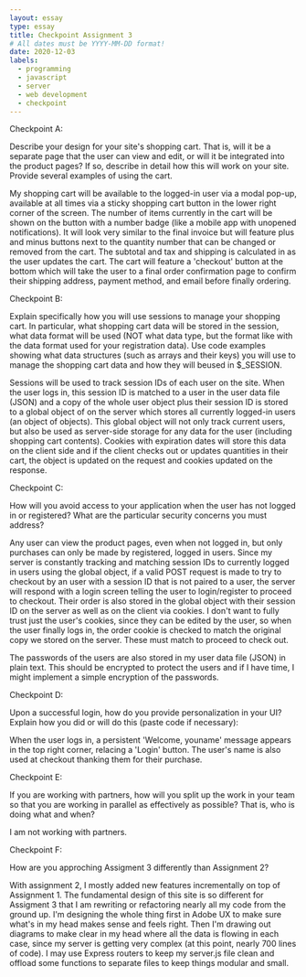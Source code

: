 ```yaml
---
layout: essay
type: essay
title: Checkpoint Assignment 3
# All dates must be YYYY-MM-DD format!
date: 2020-12-03
labels:
  - programming
  - javascript
  - server
  - web development
  - checkpoint
---
```



Checkpoint A:

Describe your design for your site's shopping cart. That is, will it be a separate page that the user can view and edit, or will it be integrated into the product pages? If so, describe in detail how this will work on your site. Provide several examples of using the cart.


 My shopping cart will be available to the logged-in user via a modal pop-up, available at all times via a sticky shopping cart button in the lower right corner of the screen. The number of items currently in the cart will be shown on the button with a number badge (like a mobile app with unopened notifications). It will look very similar to the final invoice but will feature plus and minus buttons next to the quantity number that can be changed or removed from the cart. The subtotal and tax and shipping is calculated in as the user updates the cart. The cart will feature a 'checkout' button at the bottom which will take the user to a final order confirmation page to confirm their shipping address, payment method, and email before finally ordering.
 

Checkpoint B:

Explain specifically how you will use sessions to manage your shopping cart. In particular, what shopping cart data will be stored in the session, what data format will be used (NOT what data type, but the format like with the data format used for your registration data). Use code examples showing what data structures (such as arrays and their keys) you will use to manage the shopping cart data and how they will beused in $_SESSION.


 Sessions will be used to track session IDs of each user on the site. When the user logs in, this session ID is matched to a user in the user data file (JSON) and a copy of the whole user object plus their session ID is stored to a global object of on the server which stores all currently logged-in users (an object of objects). This global object will not only track current users, but also be used as server-side storage for any data for the user (including shopping cart contents). Cookies with expiration dates will store this data on the client side and if the client checks out or updates quantities in their cart, the object is updated on the request and cookies updated on the response. 

 

Checkpoint C:

How will you avoid access to your application when the user has not logged in or registered? What are the particular security concerns you must address?


 Any user can view the product pages, even when not logged in, but only purchases can only be made by registered, logged in users. Since my server is constantly tracking and matching session IDs to currently logged in users using the global object, if a valid POST request is made to try to checkout by an user with a session ID that is not paired to a user, the server will respond with a login screen telling the user to login/register to proceed to checkout. Their order is also stored in the global object with their session ID on the server as well as on the client via cookies. I don't want to fully trust just the user's cookies, since they can be edited by the user, so when the user finally logs in, the order cookie is checked to match the original copy we stored on the server. These must match to proceed to check out. 

The passwords of the users are also stored in my user data file (JSON) in plain text. This should be encrypted to protect the users and if I have time, I might implement a simple encryption of the passwords.

 

Checkpoint D:

Upon a successful login, how do you provide personalization in your UI? Explain how you did or will do this (paste code if necessary):

When the user logs in, a persistent 'Welcome, youname' message appears in the top right corner, relacing a 'Login' button. The user's name is also used at checkout thanking them for their purchase.

 

Checkpoint E:

If you are working with partners, how will you split up the work in your team so that you are working in parallel as effectively as possible? That is, who is doing what and when?


I am not working with partners.
 

Checkpoint F:

How are you approching Assigment 3 differently than Assignment 2?

With assignment 2, I mostly added new features incrementally on top of Assignment 1. The fundamental design of this site is so different for Assigment 3 that I am rewriting or refactoring nearly all my code from the ground up. I'm designing the whole thing first in Adobe UX to make sure what's in my head makes sense and feels right. Then I'm drawing out diagrams to make clear in my head where all the data is flowing in each case, since my server is getting very complex (at this point, nearly 700 lines of code). I may use Express routers to keep my server.js file clean and offload some functions to separate files to keep things modular and small.
